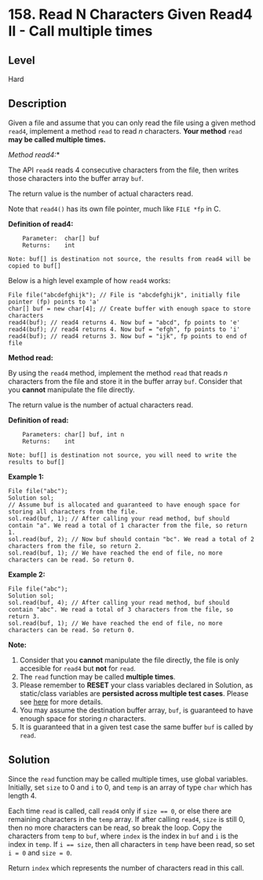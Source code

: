 # 158. Read N Characters Given Read4 II - Call multiple times
## Level
Hard

## Description
Given a file and assume that you can only read the file using a given method `read4`, implement a method `read` to read *n* characters. **Your method** `read` **may be called multiple times.**

*Method read4:**

The API `read4` reads 4 consecutive characters from the file, then writes those characters into the buffer array `buf`.

The return value is the number of actual characters read.

Note that `read4()` has its own file pointer, much like `FILE *fp` in C.

**Definition of read4:**
```
    Parameter:  char[] buf
    Returns:    int

Note: buf[] is destination not source, the results from read4 will be copied to buf[]
```
Below is a high level example of how `read4` works:
```
File file("abcdefghijk"); // File is "abcdefghijk", initially file pointer (fp) points to 'a'
char[] buf = new char[4]; // Create buffer with enough space to store characters
read4(buf); // read4 returns 4. Now buf = "abcd", fp points to 'e'
read4(buf); // read4 returns 4. Now buf = "efgh", fp points to 'i'
read4(buf); // read4 returns 3. Now buf = "ijk", fp points to end of file
```

**Method read:**

By using the `read4` method, implement the method `read` that reads *n* characters from the file and store it in the buffer array `buf`. Consider that you **cannot** manipulate the file directly.

The return value is the number of actual characters read.

**Definition of read:**
```
    Parameters:	char[] buf, int n
    Returns:	int

Note: buf[] is destination not source, you will need to write the results to buf[]
```

**Example 1:**
```
File file("abc");
Solution sol;
// Assume buf is allocated and guaranteed to have enough space for storing all characters from the file.
sol.read(buf, 1); // After calling your read method, buf should contain "a". We read a total of 1 character from the file, so return 1.
sol.read(buf, 2); // Now buf should contain "bc". We read a total of 2 characters from the file, so return 2.
sol.read(buf, 1); // We have reached the end of file, no more characters can be read. So return 0.
```
**Example 2:**
```
File file("abc");
Solution sol;
sol.read(buf, 4); // After calling your read method, buf should contain "abc". We read a total of 3 characters from the file, so return 3.
sol.read(buf, 1); // We have reached the end of file, no more characters can be read. So return 0.
```

**Note:**

1. Consider that you **cannot** manipulate the file directly, the file is only accesible for `read4` but **not** for `read`.
2. The `read` function may be called **multiple times**.
3. Please remember to **RESET** your class variables declared in Solution, as static/class variables are **persisted across multiple test cases**. Please see [here](https://leetcode.com/faq/) for more details.
4. You may assume the destination buffer array, `buf`, is guaranteed to have enough space for storing *n* characters.
5. It is guaranteed that in a given test case the same buffer `buf` is called by `read`.

## Solution
Since the `read` function may be called multiple times, use global variables. Initially, set `size` to 0 and `i` to 0, and `temp` is an array of type `char` which has length 4.

Each time `read` is called, call `read4` only if `size == 0`, or else there are remaining characters in the `temp` array. If after calling `read4`, `size` is still 0, then no more characters can be read, so break the loop. Copy the characters from `temp` to `buf`, where `index` is the index in `buf` and `i` is the index in `temp`. If `i == size`, then all characters in `temp` have been read, so set `i = 0` and `size = 0`.

Return `index` which represents the number of characters read in this call.
